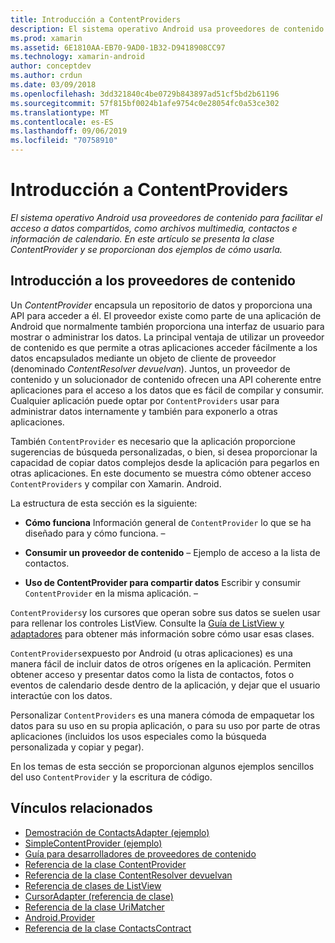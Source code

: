 ```yaml
---
title: Introducción a ContentProviders
description: El sistema operativo Android usa proveedores de contenido para facilitar el acceso a datos compartidos, como archivos multimedia, contactos e información de calendario. En este artículo se presenta la clase ContentProvider y se proporcionan dos ejemplos de cómo usarla.
ms.prod: xamarin
ms.assetid: 6E1810AA-EB70-9AD0-1B32-D9418908CC97
ms.technology: xamarin-android
author: conceptdev
ms.author: crdun
ms.date: 03/09/2018
ms.openlocfilehash: 3dd321840c4be0729b843897ad51cf5bd2b61196
ms.sourcegitcommit: 57f815bf0024b1afe9754c0e28054fc0a53ce302
ms.translationtype: MT
ms.contentlocale: es-ES
ms.lasthandoff: 09/06/2019
ms.locfileid: "70758910"
---
```

# <a name="intro-to-contentproviders"></a>Introducción a ContentProviders

_El sistema operativo Android usa proveedores de contenido para facilitar el acceso a datos compartidos, como archivos multimedia, contactos e información de calendario. En este artículo se presenta la clase ContentProvider y se proporcionan dos ejemplos de cómo usarla._

## <a name="content-providers-overview"></a>Introducción a los proveedores de contenido

Un *ContentProvider* encapsula un repositorio de datos y proporciona una API para acceder a él. El proveedor existe como parte de una aplicación de Android que normalmente también proporciona una interfaz de usuario para mostrar o administrar los datos. La principal ventaja de utilizar un proveedor de contenido es que permite a otras aplicaciones acceder fácilmente a los datos encapsulados mediante un objeto de cliente de proveedor (denominado *ContentResolver devuelvan*). Juntos, un proveedor de contenido y un solucionador de contenido ofrecen una API coherente entre aplicaciones para el acceso a los datos que es fácil de compilar y consumir. Cualquier aplicación puede optar por `ContentProviders` usar para administrar datos internamente y también para exponerlo a otras aplicaciones.

También `ContentProvider` es necesario que la aplicación proporcione sugerencias de búsqueda personalizadas, o bien, si desea proporcionar la capacidad de copiar datos complejos desde la aplicación para pegarlos en otras aplicaciones. En este documento se muestra cómo obtener acceso `ContentProviders` y compilar con Xamarin. Android.

La estructura de esta sección es la siguiente:

- **Cómo funciona** Información general de `ContentProvider` lo que se ha diseñado para y cómo funciona. &ndash;

- **Consumir un proveedor de contenido** &ndash; Ejemplo de acceso a la lista de contactos.

- **Uso de ContentProvider para compartir datos** Escribir y consumir `ContentProvider` en la misma aplicación. &ndash;

`ContentProviders`y los cursores que operan sobre sus datos se suelen usar para rellenar los controles ListView. Consulte la [Guía de ListView y adaptadores](~/android/user-interface/layouts/list-view/index.md) para obtener más información sobre cómo usar esas clases.

`ContentProviders`expuesto por Android (u otras aplicaciones) es una manera fácil de incluir datos de otros orígenes en la aplicación. Permiten obtener acceso y presentar datos como la lista de contactos, fotos o eventos de calendario desde dentro de la aplicación, y dejar que el usuario interactúe con los datos.

Personalizar `ContentProviders` es una manera cómoda de empaquetar los datos para su uso en su propia aplicación, o para su uso por parte de otras aplicaciones (incluidos los usos especiales como la búsqueda personalizada y copiar y pegar).

En los temas de esta sección se proporcionan algunos ejemplos sencillos del uso `ContentProvider` y la escritura de código.

## <a name="related-links"></a>Vínculos relacionados

- [Demostración de ContactsAdapter (ejemplo)](https://docs.microsoft.com/samples/xamarin/monodroid-samples/platformfeatures-contactsadapterdemo)
- [SimpleContentProvider (ejemplo)](https://docs.microsoft.com/samples/xamarin/monodroid-samples/platformfeatures-simplecontentprovider)
- [Guía para desarrolladores de proveedores de contenido](https://developer.android.com/guide/topics/providers/content-providers.html)
- [Referencia de la clase ContentProvider](xref:Android.Content.ContentProvider)
- [Referencia de la clase ContentResolver devuelvan](xref:Android.Content.ContentResolver)
- [Referencia de clases de ListView](xref:Android.Widget.ListView)
- [CursorAdapter (referencia de clase)](xref:Android.Widget.CursorAdapter)
- [Referencia de la clase UriMatcher](xref:Android.Content.UriMatcher)
- [Android.Provider](xref:Android.Provider)
- [Referencia de la clase ContactsContract](xref:Android.Provider.ContactsContract)
